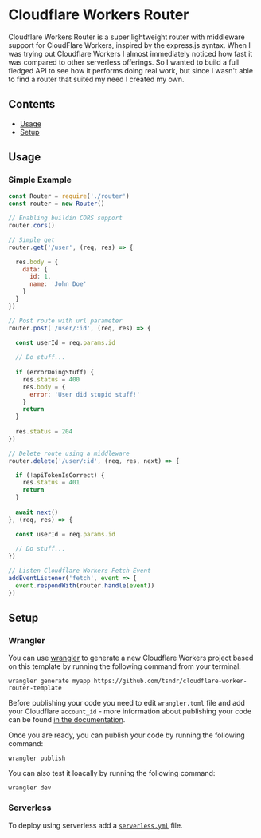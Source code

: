 # Cloudflare Workers Router

Cloudflare Workers Router is a super lightweight router with middleware support for CloudFlare Workers, inspired by the express.js syntax. When I was trying out Cloudflare Workers I almost immediately noticed how fast it was compared to other serverless offerings. So I wanted to build a full fledged API to see how it performs doing real work, but since I wasn't able to find a router that suited my need I created my own.

## Contents

- [Usage](#usage)
- [Setup](#setup)


## Usage

### Simple Example

```javascript
const Router = require('./router')
const router = new Router()

// Enabling buildin CORS support
router.cors()

// Simple get
router.get('/user', (req, res) => {

  res.body = {
    data: {
      id: 1,
      name: 'John Doe'
    }
  }
})

// Post route with url parameter
router.post('/user/:id', (req, res) => {

  const userId = req.params.id
  
  // Do stuff...
  
  if (errorDoingStuff) {
    res.status = 400
    res.body = {
      error: 'User did stupid stuff!'
    }
    return
  }
  
  res.status = 204
})

// Delete route using a middleware
router.delete('/user/:id', (req, res, next) => {

  if (!apiTokenIsCorrect) {
    res.status = 401
    return
  }
  
  await next()
}, (req, res) => {

  const userId = req.params.id
  
  // Do stuff...
})

// Listen Cloudflare Workers Fetch Event
addEventListener('fetch', event => {
  event.respondWith(router.handle(event))
})
```


## Setup

### Wrangler

You can use [wrangler](https://github.com/cloudflare/wrangler) to generate a new Cloudflare Workers project based on this template by running the following command from your terminal:

```
wrangler generate myapp https://github.com/tsndr/cloudflare-worker-router-template
```

Before publishing your code you need to edit `wrangler.toml` file and add your Cloudflare `account_id` - more information about publishing your code can be found [in the documentation](https://developers.cloudflare.com/workers/learning/getting-started).

Once you are ready, you can publish your code by running the following command:

```
wrangler publish
```

You can also test it loacally by running the following command:

```
wrangler dev
```

### Serverless

To deploy using serverless add a [`serverless.yml`](https://serverless.com/framework/docs/providers/cloudflare/) file.
